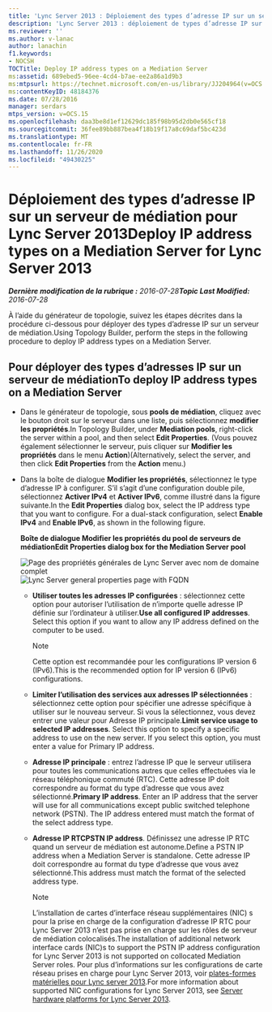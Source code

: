 ```yaml
---
title: 'Lync Server 2013 : Déploiement des types d’adresse IP sur un serveur de médiation'
description: 'Lync Server 2013 : déploiement de types d’adresse IP sur un serveur de médiation.'
ms.reviewer: ''
ms.author: v-lanac
author: lanachin
f1.keywords:
- NOCSH
TOCTitle: Deploy IP address types on a Mediation Server
ms:assetid: 689ebed5-96ee-4cd4-b7ae-ee2a86a1d9b3
ms:mtpsurl: https://technet.microsoft.com/en-us/library/JJ204964(v=OCS.15)
ms:contentKeyID: 48184376
ms.date: 07/28/2016
manager: serdars
mtps_version: v=OCS.15
ms.openlocfilehash: daa3be8d1ef12629dc185f98b95d2db0e565cf18
ms.sourcegitcommit: 36fee89bb887bea4f18b19f17a8c69daf5bc423d
ms.translationtype: MT
ms.contentlocale: fr-FR
ms.lasthandoff: 11/26/2020
ms.locfileid: "49430225"
---
```

# <a name="deploy-ip-address-types-on-a-mediation-server-for-lync-server-2013"></a><span data-ttu-id="e330a-103">Déploiement des types d’adresse IP sur un serveur de médiation pour Lync Server 2013</span><span class="sxs-lookup"><span data-stu-id="e330a-103">Deploy IP address types on a Mediation Server for Lync Server 2013</span></span>

<div data-xmlns="http://www.w3.org/1999/xhtml">

<div class="topic" data-xmlns="http://www.w3.org/1999/xhtml" data-msxsl="urn:schemas-microsoft-com:xslt" data-cs="https://msdn.microsoft.com/">

<div data-asp="https://msdn2.microsoft.com/asp">



</div>

<div id="mainSection">

<div id="mainBody"><span data-ttu-id="e330a-104">

<span> </span></span><span class="sxs-lookup"><span data-stu-id="e330a-104">

<span> </span></span></span>

<span data-ttu-id="e330a-105">_**Dernière modification de la rubrique :** 2016-07-28_</span><span class="sxs-lookup"><span data-stu-id="e330a-105">_**Topic Last Modified:** 2016-07-28_</span></span>

<span data-ttu-id="e330a-106">À l’aide du générateur de topologie, suivez les étapes décrites dans la procédure ci-dessous pour déployer des types d’adresse IP sur un serveur de médiation.</span><span class="sxs-lookup"><span data-stu-id="e330a-106">Using Topology Builder, perform the steps in the following procedure to deploy IP address types on a Mediation Server.</span></span>

<div>

## <a name="to-deploy-ip-address-types-on-a-mediation-server"></a><span data-ttu-id="e330a-107">Pour déployer des types d’adresses IP sur un serveur de médiation</span><span class="sxs-lookup"><span data-stu-id="e330a-107">To deploy IP address types on a Mediation Server</span></span>

  - <span data-ttu-id="e330a-108">Dans le générateur de topologie, sous **pools de médiation**, cliquez avec le bouton droit sur le serveur dans une liste, puis sélectionnez **modifier les propriétés**.</span><span class="sxs-lookup"><span data-stu-id="e330a-108">In Topology Builder, under **Mediation pools**, right-click the server within a pool, and then select **Edit Properties**.</span></span> <span data-ttu-id="e330a-109">(Vous pouvez également sélectionner le serveur, puis cliquer sur **Modifier les propriétés** dans le menu **Action**)</span><span class="sxs-lookup"><span data-stu-id="e330a-109">(Alternatively, select the server, and then click **Edit Properties** from the **Action** menu.)</span></span>

  - <span data-ttu-id="e330a-p102">Dans la boîte de dialogue **Modifier les propriétés**, sélectionnez le type d’adresse IP à configurer. S’il s’agit d’une configuration double pile, sélectionnez **Activer IPv4** et **Activer IPv6**, comme illustré dans la figure suivante.</span><span class="sxs-lookup"><span data-stu-id="e330a-p102">In the **Edit Properties** dialog box, select the IP address type that you want to configure. For a dual-stack configuration, select **Enable IPv4** and **Enable IPv6**, as shown in the following figure.</span></span>
    
    <span data-ttu-id="e330a-112">**Boîte de dialogue Modifier les propriétés du pool de serveurs de médiation**</span><span class="sxs-lookup"><span data-stu-id="e330a-112">**Edit Properties dialog box for the Mediation Server pool**</span></span>
    
    <span data-ttu-id="e330a-113">![Page des propriétés générales de Lync Server avec nom de domaine complet](images/JJ204964.4e650aca-dbff-4a86-b10d-f0162c032539(OCS.15).png "Page des propriétés générales de Lync Server avec nom de domaine complet")</span><span class="sxs-lookup"><span data-stu-id="e330a-113">![Lync Server general properties page with FQDN](images/JJ204964.4e650aca-dbff-4a86-b10d-f0162c032539(OCS.15).png "Lync Server general properties page with FQDN")</span></span>
    
      - <span data-ttu-id="e330a-p103">**Utiliser toutes les adresses IP configurées** : sélectionnez cette option pour autoriser l’utilisation de n’importe quelle adresse IP définie sur l’ordinateur à utiliser.</span><span class="sxs-lookup"><span data-stu-id="e330a-p103">**Use all configured IP addresses**. Select this option if you want to allow any IP address defined on the computer to be used.</span></span>
        
        <div>
        

        > [!NOTE]  
        > <span data-ttu-id="e330a-116">Cette option est recommandée pour les configurations IP version 6 (IPv6).</span><span class="sxs-lookup"><span data-stu-id="e330a-116">This is the recommended option for IP version 6 (IPv6) configurations.</span></span>

        
        </div>
    
      - <span data-ttu-id="e330a-p104">**Limiter l’utilisation des services aux adresses IP sélectionnées** : sélectionnez cette option pour spécifier une adresse spécifique à utiliser sur le nouveau serveur. Si vous la sélectionnez, vous devez entrer une valeur pour Adresse IP principale.</span><span class="sxs-lookup"><span data-stu-id="e330a-p104">**Limit service usage to selected IP addresses**. Select this option to specify a specific address to use on the new server. If you select this option, you must enter a value for Primary IP address.</span></span>
    
      - <span data-ttu-id="e330a-p105">**Adresse IP principale** : entrez l’adresse IP que le serveur utilisera pour toutes les communications autres que celles effectuées via le réseau téléphonique commuté (RTC). Cette adresse IP doit correspondre au format du type d’adresse que vous avez sélectionné.</span><span class="sxs-lookup"><span data-stu-id="e330a-p105">**Primary IP address**. Enter an IP address that the server will use for all communications except public switched telephone network (PSTN). The IP address entered must match the format of the select address type.</span></span>
    
      - <span data-ttu-id="e330a-123">**Adresse IP RTC**</span><span class="sxs-lookup"><span data-stu-id="e330a-123">**PSTN IP address**.</span></span> <span data-ttu-id="e330a-124">Définissez une adresse IP RTC quand un serveur de médiation est autonome.</span><span class="sxs-lookup"><span data-stu-id="e330a-124">Define a PSTN IP address when a Mediation Server is standalone.</span></span> <span data-ttu-id="e330a-125">Cette adresse IP doit correspondre au format du type d’adresse que vous avez sélectionné.</span><span class="sxs-lookup"><span data-stu-id="e330a-125">This address must match the format of the selected address type.</span></span>
        
        <div>
        

        > [!NOTE]  
        > <span data-ttu-id="e330a-126">L’installation de cartes d’interface réseau supplémentaires (NIC) s pour la prise en charge de la configuration d’adresse IP RTC pour Lync Server 2013 n’est pas prise en charge sur les rôles de serveur de médiation colocalisés.</span><span class="sxs-lookup"><span data-stu-id="e330a-126">The installation of additional network interface cards (NIC)s to support the PSTN IP address configuration for Lync Server 2013 is not supported on collocated Mediation Server roles.</span></span> <span data-ttu-id="e330a-127">Pour plus d’informations sur les configurations de carte réseau prises en charge pour Lync Server 2013, voir <A href="lync-server-2013-server-hardware-platforms.md">plates-formes matérielles pour Lync server 2013</A>.</span><span class="sxs-lookup"><span data-stu-id="e330a-127">For more information about supported NIC configurations for Lync Server 2013, see <A href="lync-server-2013-server-hardware-platforms.md">Server hardware platforms for Lync Server 2013</A>.</span></span>

        
        <span data-ttu-id="e330a-128"></div>

</div>

</div>

<span> </span>

</div>

</div>

</span><span class="sxs-lookup"><span data-stu-id="e330a-128"></div>

</div>

</div>

<span> </span>

</div>

</div>

</span></span></div>


